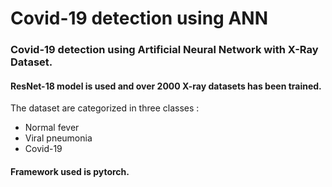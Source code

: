 # Covid-19 detection using ANN
### Covid-19 detection using Artificial Neural Network with X-Ray Dataset.

#### ResNet-18 model is used and over 2000 X-ray datasets has been trained.
The dataset are categorized in three classes :
* Normal fever
* Viral pneumonia
* Covid-19

#### Framework used is pytorch.
